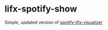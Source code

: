 # lifx-spotify-show

Simple, updated version of [spotify-lifx-visualizer](https://github.com/marcsarfa/spotify-lifx-visualiser/tree/personal)

